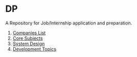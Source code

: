 # DP
A Repository for Job/Internship application and preparation.

1. [Companies List](companies.md)
2. [Core Subjects](core.md)
3. [System Design](system_design.md)
4. [Development Topics](development.md)
